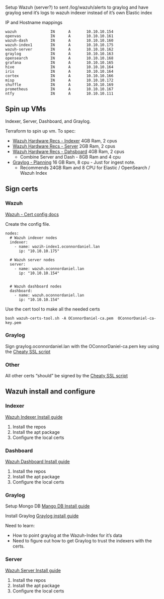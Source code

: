 Setup Wazuh (server?) to sent /log/wazuh/alerts to graylog and have graylog send it’s logs to wazuh indexer instead of it’s own Elastic index

IP and Hostname mappings

```
wazuh       		IN      A       10.10.10.154
openvas     		IN      A       10.10.10.161
wazuh-dash  		IN      A       10.10.10.160
wazuh-index1 		IN      A       10.10.10.175
wazuh-server 		IN      A       10.10.10.162
graylog     		IN      A       10.10.10.163
opensearch          IN      A       10.10.10.168
grafana     		IN      A       10.10.10.165
hive        		IN      A       10.10.10.164
iris        		IN      A       10.10.10.164
cortex      		IN      A       10.10.10.166
misp        		IN      A       10.10.10.172
shuffle     		IN      A       10.10.10.169
prometheus          IN      A       10.10.10.167
ntfy                IN      A       10.10.10.111
```

## Spin up VMs

Indexer, Server, Dashboard, and Graylog.

Terraform to spin up vm. To spec:

- [Wazuh Hardware Recs - Indexer](https://documentation.wazuh.com/current/installation-guide/wazuh-indexer/index.html#hardware-recommendations) 4GB Ram, 2 cpus
- [Wazuh Hardware Recs - Server](https://documentation.wazuh.com/current/installation-guide/wazuh-server/index.html#hardware-requirements) 2GB Ram, 2 cpus
- [Wazuh Hardware Recs - Dahsboard](https://documentation.wazuh.com/current/installation-guide/wazuh-dashboard/index.html#hardware-requirements) 4GB Ram, 2 cpus
    - Combine Server and Dash - 8GB Ram and 4 cpu
- [Graylog - Planning](https://go2docs.graylog.org/6-0/planning_your_deployment/planning_your_deployment.html?tocpath=Planning%20Your%20Deployment%7C_____0#CapacityPlanning) 16 GB Ram, 8 cpu - Just for ingest note.
    - Recommends 24GB Ram and 8 CPU for Elastic / OpenSearch / Wazuh Index


## Sign certs

### Wazuh

[Wazuh - Cert config docs](https://documentation.wazuh.com/current/user-manual/wazuh-dashboard/certificates.html)

Create the config file.

```
nodes:
  # Wazuh indexer nodes
  indexer:
    - name: wazih-index1.oconnordaniel.lan
      ip: "10.10.10.175"

  # Wazuh server nodes
  server:
    - name: wazuh.oconnordaniel.lan
      ip: "10.10.10.154"
 

  # Wazuh dashboard nodes
  dashboard:
    - name: wazuh.oconnordaniel.lan
      ip: "10.10.10.154"
```

Use the cert tool to make all the needed certs

```
bash wazuh-certs-tool.sh -A OConnorDaniel-ca.pem  OConnorDaniel-ca-key.pem 
```

### Graylog

Sign graylog.oconnordaniel.lan with the OConnorDaniel-ca.pem key using the [Cheaty SSL script](https://github.com/oconnordaniel/Knowledge/blob/a7d51b73d1595371e0a6633eead0428c458889b2/Networking/Cheaty%20SSL%20script.md)

### Other

All other certs “should” be signed by the [Cheaty SSL script](https://github.com/oconnordaniel/Knowledge/blob/a7d51b73d1595371e0a6633eead0428c458889b2/Networking/Cheaty%20SSL%20script.md)

## Wazuh install and configure

### Indexer

[Wazuh Indexer Install guide](https://documentation.wazuh.com/current/installation-guide/wazuh-indexer/index.html)

1. Install the repos
2. Install the apt package
3. Configure the local certs

### Dashboard

[Wazuh Dashboard Install guide](https://documentation.wazuh.com/current/installation-guide/wazuh-dashboard/step-by-step.html)

1. Install the repos
2. Install the apt package
3. Configure the local certs

### Graylog

Setup Mongo DB [Mango DB Install guide](https://www.mongodb.com/docs/v7.0/tutorial/install-mongodb-on-debian/)

Install Graylog [Graylog install guide](https://go2docs.graylog.org/6-0/downloading_and_installing_graylog/debian_installation.htm?tocpath=Installing%20Graylog%7COperating%20System%20Packages%7C_____4#Graylog)

Need to learn:

- How to point graylog at the Wazuh-Index for it’s data
- Need to figure out how to get Graylog to trust the indexers with the certs.

### Server

[Wazuh Server Install guide](https://documentation.wazuh.com/current/installation-guide/wazuh-server/step-by-step.html)

1. Install the repos
2. Install the apt package
3. Configure the local certs
